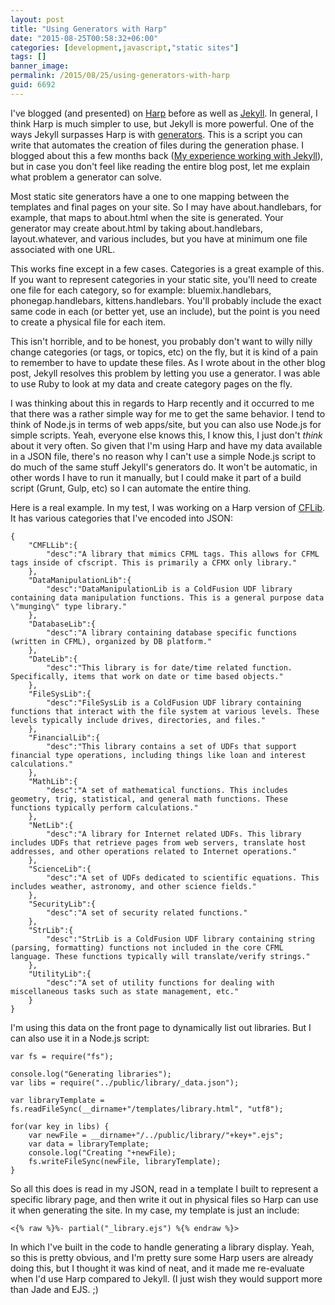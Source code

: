 ```yaml
---
layout: post
title: "Using Generators with Harp"
date: "2015-08-25T00:58:32+06:00"
categories: [development,javascript,"static sites"]
tags: []
banner_image: 
permalink: /2015/08/25/using-generators-with-harp
guid: 6692
---
```


I've blogged (and presented) on <a href="http://www.harpjs.com">Harp</a> before as well as <a href="http://jekyllrb.com">Jekyll</a>. In general, I think Harp is much simpler to use, but Jekyll is more powerful. One of the ways Jekyll surpasses Harp is with <a href="http://jekyllrb.com/docs/plugins/#generators">generators</a>. This is a script you can write that automates the creation of files during the generation phase. I blogged about this a few months back (<a href="http://www.raymondcamden.com/2015/03/05/my-experience-working-with-jekyll">My experience working with Jekyll</a>), but in case you don't feel like reading the entire blog post, let me explain what problem a generator can solve.

<!--more-->

Most static site generators have a one to one mapping between the templates and final pages on your site. So I may have about.handlebars, for example, that maps to about.html when the site is generated. Your generator may create about.html by taking about.handlebars, layout.whatever, and various includes, but you have at minimum one file associated with one URL.

This works fine except in a few cases. Categories is a great example of this. If you want to represent categories in your static site, you'll need to create one file for each category, so for example: bluemix.handlebars, phonegap.handlebars, kittens.handlebars. You'll probably include the exact same code in each (or better yet, use an include), but the point is you need to create a physical file for each item. 

This isn't horrible, and to be honest, you probably don't want to willy nilly change categories (or tags, or topics, etc) on the fly, but it is kind of a pain to remember to have to update these files. As I wrote about in the other blog post, Jekyll resolves this problem by letting you use a generator. I was able to use Ruby to look at my data and create category pages on the fly.

I was thinking about this in regards to Harp recently and it occurred to me that there was a rather simple way for me to get the same behavior. I tend to think of Node.js in terms of web apps/site, but you can also use Node.js for simple scripts. Yeah, everyone else knows this, I know this, I just don't <i>think</i> about it very often. So given that I'm using Harp and have my data available in a JSON file, there's no reason why I can't use a simple Node.js script to do much of the same stuff Jekyll's generators do. It won't be automatic, in other words I have to run it manually, but I could make it part of a build script (Grunt, Gulp, etc) so I can automate the entire thing.

Here is a real example. In my test, I was working on a Harp version of <a href="http://www.cflib.org">CFLib</a>. It has various categories that I've encoded into JSON:

<pre><code class="language-javascript">{
	"CMFLLib":{
		"desc":"A library that mimics CFML tags. This allows for CFML tags inside of cfscript. This is primarily a CFMX only library."
	},
	"DataManipulationLib":{
		"desc":"DataManipulationLib is a ColdFusion UDF library containing data manipulation functions. This is a general purpose data \"munging\" type library."
	},
	"DatabaseLib":{
		"desc":"A library containing database specific functions (written in CFML), organized by DB platform."
	},
	"DateLib":{
		"desc":"This library is for date/time related function. Specifically, items that work on date or time based objects."
	},
	"FileSysLib":{
		"desc":"FileSysLib is a ColdFusion UDF library containing functions that interact with the file system at various levels. These levels typically include drives, directories, and files."
	},
	"FinancialLib":{
		"desc":"This library contains a set of UDFs that support financial type operations, including things like loan and interest calculations."
	},
	"MathLib":{
		"desc":"A set of mathematical functions. This includes geometry, trig, statistical, and general math functions. These functions typically perform calculations."
	},
	"NetLib":{
		"desc":"A library for Internet related UDFs. This library includes UDFs that retrieve pages from web servers, translate host addresses, and other operations related to Internet operations."
	},
	"ScienceLib":{
		"desc":"A set of UDFs dedicated to scientific equations. This includes weather, astronomy, and other science fields."
	},
	"SecurityLib":{
		"desc":"A set of security related functions."
	},
	"StrLib":{
		"desc":"StrLib is a ColdFusion UDF library containing string (parsing, formatting) functions not included in the core CFML language. These functions typically will translate/verify strings."
	},
	"UtilityLib":{
		"desc":"A set of utility functions for dealing with miscellaneous tasks such as state management, etc."
	}
}</code></pre>

I'm using this data on the front page to dynamically list out libraries. But I can also use it in a Node.js script:

<pre><code class="language-javascript">var fs = require("fs");

console.log("Generating libraries");
var libs = require("../public/library/_data.json");

var libraryTemplate = fs.readFileSync(__dirname+"/templates/library.html", "utf8");

for(var key in libs) {
	var newFile = __dirname+"/../public/library/"+key+".ejs";
	var data = libraryTemplate;
	console.log("Creating "+newFile);
	fs.writeFileSync(newFile, libraryTemplate);
}</code></pre>

So all this does is read in my JSON, read in a template I built to represent a specific library page, and then write it out in physical files so Harp can use it when generating the site. In my case, my template is just an include:

<pre><code class="language-markup">&lt;{% raw %}%- partial("_library.ejs") %{% endraw %}&gt;</code></pre>

In which I've built in the code to handle generating a library display. Yeah, so this is pretty obvious, and I'm pretty sure some Harp users are already doing this, but I thought it was kind of neat, and it made me re-evaluate when I'd use Harp compared to Jekyll. (I just wish they would support more than Jade and EJS. ;)